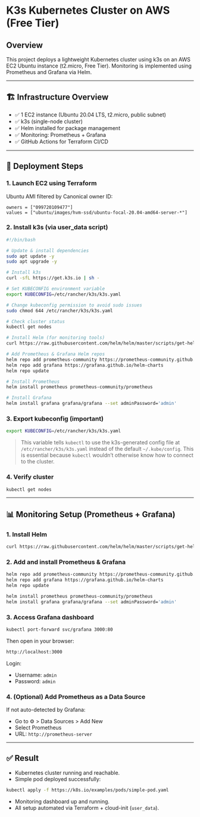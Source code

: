 # K3s Kubernetes Cluster on AWS (Free Tier)

## Overview

This project deploys a lightweight Kubernetes cluster using k3s on an AWS EC2 Ubuntu instance (t2.micro, Free Tier). Monitoring is implemented using Prometheus and Grafana via Helm.

---

## 🏗️ Infrastructure Overview

- ✅ 1 EC2 instance (Ubuntu 20.04 LTS, t2.micro, public subnet)
- ✅ k3s (single-node cluster)
- ✅ Helm installed for package management
- ✅ Monitoring: Prometheus + Grafana
- ✅ GitHub Actions for Terraform CI/CD

---

## 🔧 Deployment Steps

### 1. Launch EC2 using Terraform

Ubuntu AMI filtered by Canonical owner ID:

```hcl
owners = ["099720109477"]
values = ["ubuntu/images/hvm-ssd/ubuntu-focal-20.04-amd64-server-*"]
```

### 2. Install k3s (via user_data script)

```bash
#!/bin/bash

# Update & install dependencies
sudo apt update -y
sudo apt upgrade -y

# Install k3s
curl -sfL https://get.k3s.io | sh -

# Set KUBECONFIG environment variable
export KUBECONFIG=/etc/rancher/k3s/k3s.yaml

# Change kubeconfig permission to avoid sudo issues
sudo chmod 644 /etc/rancher/k3s/k3s.yaml

# Check cluster status
kubectl get nodes

# Install Helm (for monitoring tools)
curl https://raw.githubusercontent.com/helm/helm/master/scripts/get-helm-3 | bash

# Add Prometheus & Grafana Helm repos
helm repo add prometheus-community https://prometheus-community.github.io/helm-charts
helm repo add grafana https://grafana.github.io/helm-charts
helm repo update

# Install Prometheus
helm install prometheus prometheus-community/prometheus

# Install Grafana
helm install grafana grafana/grafana --set adminPassword='admin'
```

### 3. Export kubeconfig (important)

```bash
export KUBECONFIG=/etc/rancher/k3s/k3s.yaml
```

> This variable tells `kubectl` to use the k3s-generated config file at `/etc/rancher/k3s/k3s.yaml` instead of the default `~/.kube/config`. This is essential because `kubectl` wouldn’t otherwise know how to connect to the cluster.

### 4. Verify cluster

```bash
kubectl get nodes
```

---

## 📊 Monitoring Setup (Prometheus + Grafana)

### 1. Install Helm

```bash
curl https://raw.githubusercontent.com/helm/helm/master/scripts/get-helm-3 | bash
```

### 2. Add and install Prometheus & Grafana

```bash
helm repo add prometheus-community https://prometheus-community.github.io/helm-charts
helm repo add grafana https://grafana.github.io/helm-charts
helm repo update

helm install prometheus prometheus-community/prometheus
helm install grafana grafana/grafana --set adminPassword='admin'
```

### 3. Access Grafana dashboard

```bash
kubectl port-forward svc/grafana 3000:80
```

Then open in your browser:

```txt
http://localhost:3000
```

Login:

- Username: `admin`
- Password: `admin`

### 4. (Optional) Add Prometheus as a Data Source

If not auto-detected by Grafana:

- Go to ⚙️ > Data Sources > Add New
- Select Prometheus
- URL: `http://prometheus-server`

---

## ✅ Result

- Kubernetes cluster running and reachable.
- Simple pod deployed successfully:

```bash
kubectl apply -f https://k8s.io/examples/pods/simple-pod.yaml
```

- Monitoring dashboard up and running.
- All setup automated via Terraform + cloud-init (`user_data`).

